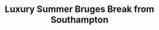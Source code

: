 ---
category: mediterranean
title: Luxury Summer Bruges Break from Southampton
class: luxury-summer-bruges-break-fr-southampton
cruiseline: Cunard – Queen Victoria
special-info: FREE upgrade to Balcony
price: 439
nights: 4
cruise-url: http://www.planetcruise.co.uk/cunard-cruises/queen-victoria/05-June-2016/104242?referrersiteid=970
---